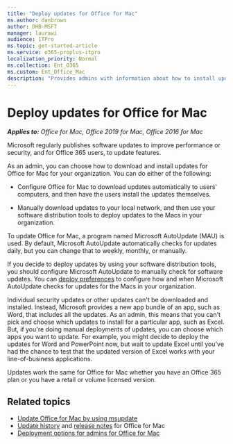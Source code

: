 ```yaml
---
title: "Deploy updates for Office for Mac"
ms.author: danbrown
author: DHB-MSFT
manager: laurawi
audience: ITPro
ms.topic: get-started-article
ms.service: o365-proplus-itpro
localization_priority: Normal
ms.collection: Ent_O365
ms.custom: Ent_Office_Mac
description: "Provides admins with information about how to install updates for Office for Mac by using Microsoft AutoUpdate"
---
```


# Deploy updates for Office for Mac

***Applies to:*** *Office for Mac, Office 2019 for Mac, Office 2016 for Mac*

Microsoft regularly publishes software updates to improve performance or security, and for Office 365 users, to update features.
  
As an admin, you can choose how to download and install updates for Office for Mac for your organization. You can do either of the following:
  
- Configure Office for Mac to download updates automatically to users' computers, and then have the users install the updates themselves.
    
- Manually download updates to your local network, and then use your software distribution tools to deploy updates to the Macs in your organization.
    
To update Office for Mac, a program named Microsoft AutoUpdate (MAU) is used. By default, Microsoft AutoUpdate automatically checks for updates daily, but you can change that to weekly, monthly, or manually. 
  
If you decide to deploy updates by using your software distribution tools, you should configure Microsoft AutoUpdate to manually check for software updates. You can [deploy preferences](deploy-preferences-for-office-for-mac.md) to configure how and when Microsoft AutoUpdate checks for updates for the Macs in your organization. 
  
Individual security updates or other updates can't be downloaded and installed. Instead, Microsoft provides a new app bundle of an app, such as Word, that includes all the updates. As an admin, this means that you can't pick and choose which updates to install for a particular app, such as Excel. But, if you're doing manual deployments of updates, you can choose which apps you want to update. For example, you might decide to deploy the updates for Word and PowerPoint now, but wait to update Excel until you've had the chance to test that the updated version of Excel works with your line-of-business applications. 
  
Updates work the same for Office for Mac whether you have an Office 365 plan or you have a retail or volume licensed version.
  
## Related topics

- [Update Office for Mac by using msupdate](update-office-for-mac-using-msupdate.md)
- [Update history](https://docs.microsoft.com/officeupdates/update-history-office-for-mac) and [release notes](https://docs.microsoft.com/officeupdates/release-notes-office-for-mac) for Office for Mac
- [Deployment options for admins for Office for Mac](deployment-options-for-office-for-mac.md)

